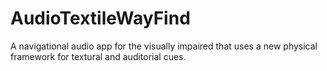 # AudioTextileWayFind

A navigational audio app for the visually impaired that uses a new physical framework for textural and auditorial cues.
